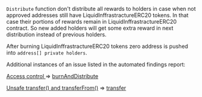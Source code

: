 `Distribute` function don't distribute all rewards to holders in case when not approved addresses still have LiquidInffrastractureERC20 tokens. In that case their portions of rewards remain in LiquidInffrastractureERC20 contract. So new added holders will get some extra reward in next distribution instead of previous holders.

After burning LiquidInffrastractureERC20 tokens zero address is pushed into `address[] private holders`.

Additional instances of an issue listed in the automated findings report:

[Access control ](https://github.com/code-423n4/2024-02-althea-liquid-infrastructure/blob/main/bot-report.md#m-02-burning-is-missing-access-control) => [burnAndDistribute](https://github.com/code-423n4/2024-02-althea-liquid-infrastructure/blob/bd6ee47162368e1999a0a5b8b17b701347cf9a7d/liquid-infrastructure/contracts/LiquidInfrastructureERC20.sol#L331)

[Unsafe transfer() and transferFrom()](https://github.com/code-423n4/2024-02-althea-liquid-infrastructure/blob/main/bot-report.md#m-03-unsafe-use-of-transfertransferfrom-with-ierc20) => [transfer](https://github.com/code-423n4/2024-02-althea-liquid-infrastructure/blob/bd6ee47162368e1999a0a5b8b17b701347cf9a7d/liquid-infrastructure/contracts/LiquidInfrastructureERC20.sol#L224)